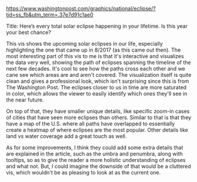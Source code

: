 https://www.washingtonpost.com/graphics/national/eclipse/?tid=ss_fb&utm_term=.37e7d91c1ae0

Title: Here’s every total solar eclipse happening in your lifetime. Is this year your best chance?

This vis shows the upcoming solar eclipses in our life, especially highlighting the one that came up in 8/2017 (as this came out then). The most interesting part of this vis to me is that it's interactive and visualizes the data very well, showing the path of eclipses spanning the timeline of the next few decades. It's cool to see how the paths cross each other and we cane see which areas are and aren't covered. The visualization itself is quite clean and gives a professional look, which isn't surprising since this is from The Washington Post. The eclipses closer to us in time are more saturated in color, which allows the viewer to easily identify which ones they'll see in the near future. 

On top of that, they have smaller unique details, like specific zoom-in cases of cities that have seen more eclipses than others. Similar to that is that they have a map of the U.S. where all paths have overlapped to essentially create a heatmap of where eclipses are the most popular. Other details like land vs water coverage add a great touch as well.

As for some improvements, I think they could add some extra details that are explained in the article, such as the umbra and penumbra, along with tooltips, so as to give the reader a more holistic understanding of eclipses and what not. But, I could imagine the downside of that would be a cluttered vis, which wouldn't be as pleasing to look at as the current one. 

